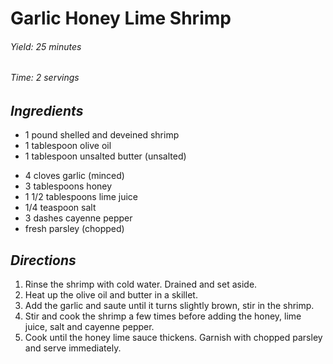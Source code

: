 # Garlic Honey Lime Shrimp

######  Yield: 25 minutes
######  Time:  2 servings

##  *Ingredients*
- 1 pound shelled and deveined shrimp
- 1 tablespoon olive oil
- 1 tablespoon unsalted butter (unsalted)
<!--  -->
- 4 cloves garlic (minced)
- 3 tablespoons honey
- 1 1/2 tablespoons lime juice
- 1/4 teaspoon salt
- 3 dashes cayenne pepper
- fresh parsley (chopped)

##  *Directions*
1. Rinse the shrimp with cold water. Drained and set aside.
2. Heat up the olive oil and butter in a skillet.
3. Add the garlic and saute until it turns slightly brown, stir in the shrimp.
4. Stir and cook the shrimp a few times before adding the honey, lime juice, salt and cayenne pepper.
5. Cook until the honey lime sauce thickens. Garnish with chopped parsley and serve immediately.